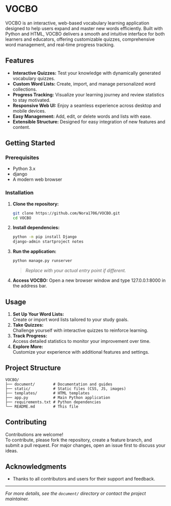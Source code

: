 # VOCBO

VOCBO is an interactive, web-based vocabulary learning application designed to help users expand and master new words efficiently. Built with Python and HTML, VOCBO delivers a smooth and intuitive interface for both learners and educators, offering customizable quizzes, comprehensive word management, and real-time progress tracking.

## Features

- **Interactive Quizzes:** Test your knowledge with dynamically generated vocabulary quizzes.
- **Custom Word Lists:** Create, import, and manage personalized word collections.
- **Progress Tracking:** Visualize your learning journey and review statistics to stay motivated.
- **Responsive Web UI:** Enjoy a seamless experience across desktop and mobile devices.
- **Easy Management:** Add, edit, or delete words and lists with ease.
- **Extensible Structure:** Designed for easy integration of new features and content.

## Getting Started

### Prerequisites

- Python 3.x
- django
- A modern web browser

### Installation

1. **Clone the repository:**
    ```bash
    git clone https://github.com/Nora1706/VOCBO.git
    cd VOCBO
    ```

2. **Install dependencies:**
    ```bash
    python -m pip install Django
    django-admin startproject notes

3. **Run the application:**
    ```bash
   python manage.py runserver
    ```
    > _Replace with your actual entry point if different._

4. **Access VOCBO:**
    Open a new browser window and type 127.0.0.1:8000 in the address bar.

## Usage

1. **Set Up Your Word Lists:**  
   Create or import word lists tailored to your study goals.
2. **Take Quizzes:**  
   Challenge yourself with interactive quizzes to reinforce learning.
3. **Track Progress:**  
   Access detailed statistics to monitor your improvement over time.
4. **Explore More:**  
   Customize your experience with additional features and settings.

## Project Structure

```
VOCBO/
├── document/        # Documentation and guides
├── static/          # Static files (CSS, JS, images)
├── templates/       # HTML templates
├── app.py           # Main Python application
├── requirements.txt # Python dependencies
└── README.md        # This file
```

## Contributing

Contributions are welcome!  
To contribute, please fork the repository, create a feature branch, and submit a pull request. For major changes, open an issue first to discuss your ideas.


## Acknowledgments

- Thanks to all contributors and users for their support and feedback.


---

_For more details, see the `document/` directory or contact the project maintainer._
